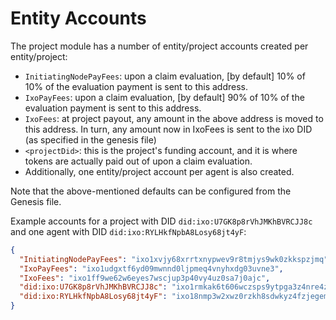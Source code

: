 # Entity Accounts

The project module has a number of entity/project accounts created per
entity/project:

- `InitiatingNodePayFees`: upon a claim evaluation, \[by default\] 10% of 10% of
  the evaluation payment is sent to this address.
- `IxoPayFees`: upon a claim evaluation, \[by default\] 90% of 10% of the
  evaluation payment is sent to this address.
- `IxoFees`: at project payout, any amount in the above address is moved to this
  address. In turn, any amount now in IxoFees is sent to the ixo DID (as
  specified in the genesis file)
- `<projectDid>`: this is the project's funding account, and it is where tokens
  are actually paid out of upon a claim evaluation.
- Additionally, one entity/project account per agent is also created.

Note that the above-mentioned defaults can be configured from the Genesis file.

Example accounts for a project with DID `did:ixo:U7GK8p8rVhJMKhBVRCJJ8c` and one
agent with DID `did:ixo:RYLHkfNpbA8Losy68jt4yF`:

```json
{
  "InitiatingNodePayFees": "ixo1xvjy68xrrtxnypwev9r8tmjys9wk0zkkspzjmq",
  "IxoPayFees": "ixo1udgxtf6yd09mwnnd0ljpmeq4vnyhxdg03uvne3",
  "IxoFees": "ixo1ff9we62w6eyes7wscjup3p40vy4uz0sa7j0ajc",
  "did:ixo:U7GK8p8rVhJMKhBVRCJJ8c": "ixo1rmkak6t606wczsps9ytpga3z4nre4z3nwc04p8",
  "did:ixo:RYLHkfNpbA8Losy68jt4yF": "ixo18nmp3w2xwz0rzkh8sdwkyz4fzjegemtx9vw3ky"
}
```
